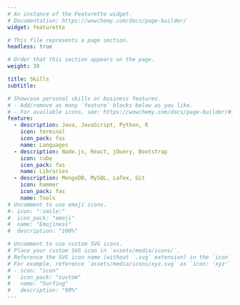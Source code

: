 ```yaml
---
# An instance of the Featurette widget.
# Documentation: https://wowchemy.com/docs/page-builder/
widget: featurette

# This file represents a page section.
headless: true

# Order that this section appears on the page.
weight: 30

title: Skills
subtitle:

# Showcase personal skills or business features.
# - Add/remove as many `feature` blocks below as you like.
# - For available icons, see: https://wowchemy.com/docs/page-builder/#icons
feature:
  - description: Java, JavaScript, Python, R
    icon: terminal
    icon_pack: fas
    name: Languages
  - description: Node.js, React, jQuery, Bootstrap
    icon: cube
    icon_pack: fas
    name: Libraries
  - description: MongoDB, MySQL, LaTex, Git
    icon: hammer
    icon_pack: fas
    name: Tools
# Uncomment to use emoji icons.
#- icon: ":smile:"
#  icon_pack: "emoji"
#  name: "Emojiness"
#  description: "100%"

# Uncomment to use custom SVG icons.
# Place your custom SVG icon in `assets/media/icons/`.
# Reference the SVG icon name (without `.svg` extension) in the `icon` field.
# For example, reference `assets/media/icons/xyz.svg` as `icon: 'xyz'`
# - icon: "icon"
#   icon_pack: "custom"
#   name: "Surfing"
#   description: "90%"
---
```


